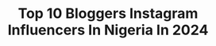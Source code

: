 ---
title: Top 10 Bloggers Instagram Influencers In Nigeria In 2024
description: >-
  Find top bloggers Instagram influencers in Nigeria in 2024. Most popular hashtags: #photography #makeup #model #fashion.
platform: Instagram
hits: 14
text_top: Analyze the most popular Instagram influencers on inBeat.
text_bottom: Our database has 14 Instagram influencers like this in Nigeria for you to contact.
profiles:
  - username: "placestogolagos"
    fullname: >-
      Places To Go Lagos 🌴
    bio: >-
      🌍 This Is An Outing Directory Of The Best Places To Visit In Lagos 🇳🇬 👭Account Is Run By Twin Bloggers; @jessicadanjuma @jenniferdanjuma YOUTUBE VID⬇️
    location: "Nigeria"
    followers: 39005
    engagement: 40
    commentsToLikes: 0.008055
    id: cllrlx9201l1w0j08esbigc5a
    verified: false
    hashtags: "#hairglowup, #hairbynubianmagic, #nigerianbeauty"
  - username: "istina.manners"
    fullname: >-
      K R I S T I N A
    bio: >-
      Natural Hair + Beauty Blogger German 🇩🇪 | Haitian 🇭🇹
    location: "Nigeria"
    followers: 16748
    engagement: 1379
    commentsToLikes: 0.022857
    id: ckaowjffe96u20i78rgwos8k5
    verified: false
    hashtags: "#colochos, #hairtips, #naturalhairjourney, #type3hair"
  - username: "rapunzel_juliana"
    fullname: >-
      🌹Rapunzel ➴♡
    bio: >-
      Girl with very long hair. International model. Almost a singer 😅. I'm a legal alien, traveler, blogger, actress, dancer.🎭 📬Cooperation in Direct 💋
    location: "Nigeria"
    followers: 10939
    engagement: 539
    commentsToLikes: 0.038450
    id: ck5zoq515r38t0i14kjp9p2g6
    verified: false
    hashtags: "#photography, #makeup, #model, #xoxo"
  - username: "bureyy"
    fullname: >-
      Benita Urey
    bio: >-
      Award Winning Blogger & Humanitarian CEO of @theliberianinfluence & @imodils CEO of Mobilizers For Change & Save Liberians From Sea Erosion🇱🇷
    location: "Nigeria"
    followers: 51038
    engagement: 227
    commentsToLikes: 0.048301
    id: ck5cd56zmik5v0i11exqrm60d
    verified: false
    hashtags: "#justiceforjeromi, #stoptorturingchild, #enoughisenough, #endrapeinliberia"
  - username: "fromcurveswithlove"
    fullname: >-
      Anita Mogere
    bio: >-
      ▪ Blogger ▪ YouTuber ▪ Body Positive ▪ Natural Hair ✊🏾 ▪ Feminist Latest YT video ⬇️⬇️
    location: "Nigeria"
    followers: 22566
    engagement: 262
    commentsToLikes: 0.026903
    id: ck5zs61aoxw9j0i14965qf1v9
    verified: false
    hashtags: "#eastafricangirls, #yesbana, #birthdaymonth, #virgoseason"
  - username: "darkskinnedmakeupdaily"
    fullname: >-
      DSMD
    bio: >-
      BEAUTY BLOGGER🛍💄 Amanda 👩🏾‍🦱 🇳🇬 @DSMDSHOP_ BEAUTY SPONGES 💕 ATLANTA📍 PR Darkskinnedmakeupdaily@gmail.com 🐥: DSMakeupdaily #darkskinnedmakeupdaily
    location: "Nigeria"
    followers: 41763
    engagement: 140
    commentsToLikes: 0.040245
    id: ck0tzjc2dqhla0i19q5cduope
    verified: false
    hashtags: "#morphebrushes, #trendmood, #nyxprofessionalmakeup, #covergirl"
  - username: "henriemaccakes"
    fullname: >-
      Lagos Baker🍰Online cake shop
    bio: >-
      Exquisite Cakes 🍰 Cake blogger @cakeitwithhenrietta Cake orders⬇️ or Dm @08077841673
    location: "Nigeria"
    followers: 42964
    engagement: 65
    commentsToLikes: 0.057651
    id: ck14gsran6u850i19j26d92oa
    verified: false
    hashtags: "#cakesinlagos, #festacbaker, #whippedcreamcakes, #cake"
  - username: "amanda_karo"
    fullname: >-
      Karo
    bio: >-
      
    location: "Nigeria"
    followers: 2607
    engagement: 1188
    commentsToLikes: 0.097098
    id: ck5hoaz1yp9180i11bipn977z
    verified: false
    hashtags: "#tundeednut, #realestateagent, #realestate, #influencer"
  - username: "uzodinma_g"
    fullname: >-
      Uzodinma Gift🌺🌺
    bio: >-
      Welcome to my page✨✨ Personal gallery✨ Virgo♍️
    location: "Nigeria"
    followers: 3763
    engagement: 660
    commentsToLikes: 0.115014
    id: ckaowcbz88au40i78te9hv4ip
    verified: false
    hashtags: "#gaintrain, #beauty, #gaintrick, #gainwithspikes"
  - username: "glam_jayny"
    fullname: >-
      Jayny Pha
    bio: >-
      Snap👻: glam_jayny Model/influencer Fashion lover Dm for promotion/ advert/ business and tips on how to grow your account. BP @glamjayny_empire 👗👟👖👚👜
    location: "Nigeria"
    followers: 33676
    engagement: 175
    commentsToLikes: 0.050779
    id: ckapbevl6znz80i78iaq9jp9h
    verified: false
    hashtags: "#exploremore, #photography, #fashion, #explorepage"
---